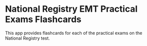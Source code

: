 # National Registry EMT Practical Exams Flashcards

This app provides flashcards for each of the practical exams on the National Registry test.
